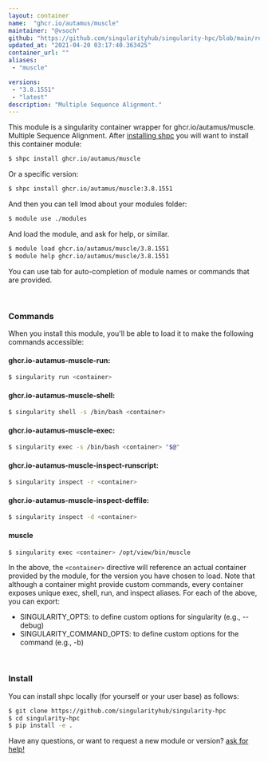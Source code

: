 ```yaml
---
layout: container
name:  "ghcr.io/autamus/muscle"
maintainer: "@vsoch"
github: "https://github.com/singularityhub/singularity-hpc/blob/main/registry/ghcr.io/autamus/muscle/container.yaml"
updated_at: "2021-04-20 03:17:40.363425"
container_url: ""
aliases:
 - "muscle"

versions:
 - "3.8.1551"
 - "latest"
description: "Multiple Sequence Alignment."
---
```


This module is a singularity container wrapper for ghcr.io/autamus/muscle.
Multiple Sequence Alignment.
After [installing shpc](#install) you will want to install this container module:

```bash
$ shpc install ghcr.io/autamus/muscle
```

Or a specific version:

```bash
$ shpc install ghcr.io/autamus/muscle:3.8.1551
```

And then you can tell lmod about your modules folder:

```bash
$ module use ./modules
```

And load the module, and ask for help, or similar.

```bash
$ module load ghcr.io/autamus/muscle/3.8.1551
$ module help ghcr.io/autamus/muscle/3.8.1551
```

You can use tab for auto-completion of module names or commands that are provided.

<br>

### Commands

When you install this module, you'll be able to load it to make the following commands accessible:

#### ghcr.io-autamus-muscle-run:

```bash
$ singularity run <container>
```

#### ghcr.io-autamus-muscle-shell:

```bash
$ singularity shell -s /bin/bash <container>
```

#### ghcr.io-autamus-muscle-exec:

```bash
$ singularity exec -s /bin/bash <container> "$@"
```

#### ghcr.io-autamus-muscle-inspect-runscript:

```bash
$ singularity inspect -r <container>
```

#### ghcr.io-autamus-muscle-inspect-deffile:

```bash
$ singularity inspect -d <container>
```


#### muscle
       
```bash
$ singularity exec <container> /opt/view/bin/muscle
```



In the above, the `<container>` directive will reference an actual container provided
by the module, for the version you have chosen to load. Note that although a container
might provide custom commands, every container exposes unique exec, shell, run, and
inspect aliases. For each of the above, you can export:

 - SINGULARITY_OPTS: to define custom options for singularity (e.g., --debug)
 - SINGULARITY_COMMAND_OPTS: to define custom options for the command (e.g., -b)

<br>
  
### Install

You can install shpc locally (for yourself or your user base) as follows:

```bash
$ git clone https://github.com/singularityhub/singularity-hpc
$ cd singularity-hpc
$ pip install -e .
```

Have any questions, or want to request a new module or version? [ask for help!](https://github.com/singularityhub/singularity-hpc/issues)